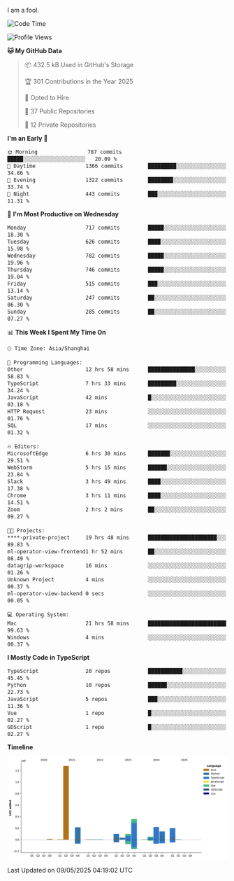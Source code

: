 I am a fool.

<!--START_SECTION:waka-->
![Code Time](http://img.shields.io/badge/Code%20Time-2%2C990%20hrs%209%20mins-blue)

![Profile Views](http://img.shields.io/badge/Profile%20Views-2-blue)

**🐱 My GitHub Data** 

> 📦 432.5 kB Used in GitHub's Storage 
 > 
> 🏆 301 Contributions in the Year 2025
 > 
> 💼 Opted to Hire
 > 
> 📜 37 Public Repositories 
 > 
> 🔑 12 Private Repositories 
 > 
**I'm an Early 🐤** 

```text
🌞 Morning                787 commits         █████░░░░░░░░░░░░░░░░░░░░   20.09 % 
🌆 Daytime                1366 commits        █████████░░░░░░░░░░░░░░░░   34.86 % 
🌃 Evening                1322 commits        ████████░░░░░░░░░░░░░░░░░   33.74 % 
🌙 Night                  443 commits         ███░░░░░░░░░░░░░░░░░░░░░░   11.31 % 
```
📅 **I'm Most Productive on Wednesday** 

```text
Monday                   717 commits         █████░░░░░░░░░░░░░░░░░░░░   18.30 % 
Tuesday                  626 commits         ████░░░░░░░░░░░░░░░░░░░░░   15.98 % 
Wednesday                782 commits         █████░░░░░░░░░░░░░░░░░░░░   19.96 % 
Thursday                 746 commits         █████░░░░░░░░░░░░░░░░░░░░   19.04 % 
Friday                   515 commits         ███░░░░░░░░░░░░░░░░░░░░░░   13.14 % 
Saturday                 247 commits         ██░░░░░░░░░░░░░░░░░░░░░░░   06.30 % 
Sunday                   285 commits         ██░░░░░░░░░░░░░░░░░░░░░░░   07.27 % 
```


📊 **This Week I Spent My Time On** 

```text
🕑︎ Time Zone: Asia/Shanghai

💬 Programming Languages: 
Other                    12 hrs 58 mins      ███████████████░░░░░░░░░░   58.83 % 
TypeScript               7 hrs 33 mins       █████████░░░░░░░░░░░░░░░░   34.24 % 
JavaScript               42 mins             █░░░░░░░░░░░░░░░░░░░░░░░░   03.18 % 
HTTP Request             23 mins             ░░░░░░░░░░░░░░░░░░░░░░░░░   01.76 % 
SQL                      17 mins             ░░░░░░░░░░░░░░░░░░░░░░░░░   01.32 % 

🔥 Editors: 
MicrosoftEdge            6 hrs 30 mins       ███████░░░░░░░░░░░░░░░░░░   29.51 % 
WebStorm                 5 hrs 15 mins       ██████░░░░░░░░░░░░░░░░░░░   23.84 % 
Slack                    3 hrs 49 mins       ████░░░░░░░░░░░░░░░░░░░░░   17.38 % 
Chrome                   3 hrs 11 mins       ████░░░░░░░░░░░░░░░░░░░░░   14.51 % 
Zoom                     2 hrs 2 mins        ██░░░░░░░░░░░░░░░░░░░░░░░   09.27 % 

🐱‍💻 Projects: 
****-private-project     19 hrs 48 mins      ██████████████████████░░░   89.83 % 
ml-operator-view-frontend1 hr 52 mins        ██░░░░░░░░░░░░░░░░░░░░░░░   08.49 % 
datagrip-workspace       16 mins             ░░░░░░░░░░░░░░░░░░░░░░░░░   01.26 % 
Unknown Project          4 mins              ░░░░░░░░░░░░░░░░░░░░░░░░░   00.37 % 
ml-operator-view-backend 0 secs              ░░░░░░░░░░░░░░░░░░░░░░░░░   00.05 % 

💻 Operating System: 
Mac                      21 hrs 58 mins      █████████████████████████   99.63 % 
Windows                  4 mins              ░░░░░░░░░░░░░░░░░░░░░░░░░   00.37 % 
```

**I Mostly Code in TypeScript** 

```text
TypeScript               20 repos            ███████████░░░░░░░░░░░░░░   45.45 % 
Python                   10 repos            ██████░░░░░░░░░░░░░░░░░░░   22.73 % 
JavaScript               5 repos             ███░░░░░░░░░░░░░░░░░░░░░░   11.36 % 
Vue                      1 repo              █░░░░░░░░░░░░░░░░░░░░░░░░   02.27 % 
GDScript                 1 repo              █░░░░░░░░░░░░░░░░░░░░░░░░   02.27 % 
```



**Timeline**

![Lines of Code chart](https://raw.githubusercontent.com/VeejaLiu/VeejaLiu/master/assets/bar_graph.png)


 Last Updated on 09/05/2025 04:19:02 UTC
<!--END_SECTION:waka-->
